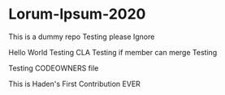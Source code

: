 # Lorum-Ipsum-2020

This is a dummy repo 
Testing please Ignore

Hello World
Testing CLA
Testing if member can merge
Testing

Testing CODEOWNERS file

This is Haden's First Contribution EVER
